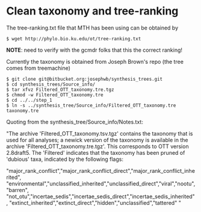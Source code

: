 # Clean taxonomy and tree-ranking

The tree-ranking.txt file that MTH has been using can be obtained by

    $ wget http://phylo.bio.ku.edu/ot/tree-ranking.txt

**NOTE**: need to verify with the gcmdr folks that this the correct ranking!

Currently the taxonomy is obtained from Joseph Brown's repo (the tree comes from treemachine)

    $ git clone git@bitbucket.org:josephwb/synthesis_trees.git
    $ cd synthesis_trees/Source_info/
    $ tar xfvz Filtered_OTT_taxonomy.tre.tgz
    $ chmod -w Filtered_OTT_taxonomy.tre
    $ cd ../../step_1
    $ ln -s ../synthesis_tree/Source_info/Filtered_OTT_taxonomy.tre taxonomy.tre



Quoting from the synthesis_tree/Source_info/Notes.txt:

"The archive 'Filtered_OTT_taxonomy.tsv.tgz' contains the taxonomy that is used for all analyses; a newick version of the taxonomy is available in the archive 'Filtered_OTT_taxonomy.tre.tgz'. This corresponds to OTT version 2.8draft5. The 'Filtered' indicates that the taxonomy has been pruned of 'dubious' taxa, indicated by the following flags:

"major_rank_conflict","major_rank_conflict_direct","major_rank_conflict_inherited", "environmental","unclassified_inherited","unclassified_direct","viral","nootu","barren", "not_otu","incertae_sedis","incertae_sedis_direct","incertae_sedis_inherited", "extinct_inherited","extinct_direct","hidden","unclassified","tattered"
"